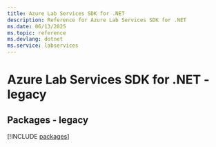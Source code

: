 ```yaml
---
title: Azure Lab Services SDK for .NET
description: Reference for Azure Lab Services SDK for .NET
ms.date: 06/13/2025
ms.topic: reference
ms.devlang: dotnet
ms.service: labservices
---
```

# Azure Lab Services SDK for .NET - legacy
## Packages - legacy
[!INCLUDE [packages](lab-services-index.md)]